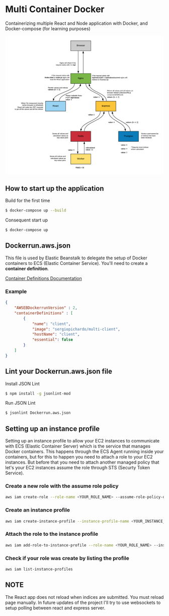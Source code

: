 # Multi Container Docker 
Containerizing multiple React and Node application with Docker, and Docker-compose (for learning purposes)

![alt Project Architecture](https://github.com/sergiopichardo/multi-container-docker/blob/master/diagrams/app-architecture.png)



## How to start up the application 

Build for the first time
```sh
$ docker-compose up --build
```

Consequent start up
```sh
$ docker-compose up
```

## Dockerrun.aws.json
This file is used by Elastic Beanstalk to delegate the setup of Docker containers to 
ECS (Elastic Container Service). You'll need to create a **container definition**. 

[Container Definitions Documentation](https://docs.aws.amazon.com/AmazonECS/latest/developerguide/task_definition_parameters.html)


### Example
```json
{
    "AWSEBDockerrunVersion" : 2, 
    "containerDefinitions" : [
        {
            "name": "client", 
            "image": "sergiopichardo/multi-client",
            "hostName": "client",
            "essential": false
        }
    ]  
}
```

## Lint your Dockerrun.aws.json file 
Install JSON Lint
```sh
$ npm install -g jsonlint-mod 
```

Run JSON Lint
```sh
$ jsonlint Dockerrun.aws.json
```


## Setting up an instance profile 
Setting up an instance profile to allow your EC2 instances to communicate 
with ECS (Elastic Container Server) which is the service that manages Docker containers.
This happens through the ECS Agent running inside your containers, but for this to 
happen you need to attach a role to your EC2 instances. But before that you need to attach
another managed policy that let's your EC2 instances assume the role through STS (Securty Token Service). 

### Create a new role with the assume role policy
```sh
aws iam create-role --role-name <YOUR_ROLE_NAME> --assume-role-policy-document file://Role-Trust-policy.json
```

### Create an instance profile
```sh
aws iam create-instance-profile --instance-profile-name <YOUR_INSTANCE_PROFILE_NAME>
```

### Attach the role to the instance profile
```sh
aws iam add-role-to-instance-profile --role-name <YOUR_ROLE_NAME> --instance-profile-name <YOUR_INSTANCE_PROFILE_NAME>
```

### Check if your role was create by listing the profile
```sh
aws iam list-instance-profiles
```















## NOTE
The React app does not reload when indices are submitted. You must reload page manually. 
In future updates of the project I'll try to use websockets to setup polling between react and express server.  



